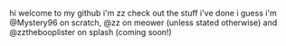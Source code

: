 hi welcome to my github
i'm zz
check out the stuff i've done i guess
i'm @Mystery96 on scratch, @zz on meower (unless stated otherwise) and @zzthebooplister on splash (coming soon!)

<!---
zzthebooplister/zzthebooplister is a ✨ special ✨ repository because its `README.md` (this file) appears on your GitHub profile.
You can click the Preview link to take a look at your changes.
--->
